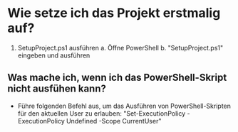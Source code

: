 # Wie setze ich das Projekt erstmalig auf?

1. SetupProject.ps1 ausführen
    a. Öffne PowerShell
    b. "SetupProject.ps1" eingeben und ausführen

## Was mache ich, wenn ich das PowerShell-Skript nicht ausfühen kann?

- Führe folgenden Befehl aus, um das Ausführen von PowerShell-Skripten für den aktuellen User zu erlauben:
"Set-ExecutionPolicy -ExecutionPolicy Undefined -Scope CurrentUser"